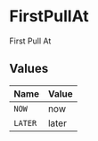 # FirstPullAt

First Pull At


## Values

| Name    | Value   |
| ------- | ------- |
| `NOW`   | now     |
| `LATER` | later   |